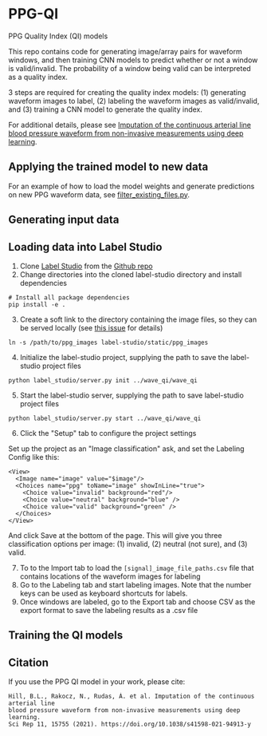 # PPG-QI
PPG Quality Index (QI) models

This repo contains code for generating image/array pairs for waveform windows, and then training CNN models to predict whether or not a window is valid/invalid. 
The probability of a window being valid can be interpreted as a quality index.  

3 steps are required for creating the quality index models: (1) generating waveform images to label, (2) labeling the waveform images as valid/invalid, and (3) training a CNN model to generate the quality index. 

For additional details, please see [Imputation of the continuous arterial line blood pressure waveform from non-invasive measurements using deep learning](https://www.nature.com/articles/s41598-021-94913-y).

## Applying the trained model to new data

For an example of how to load the model weights and generate predictions on new PPG waveform data, see [filter_existing_files.py](filter_existing_files.py).

## Generating input data

## Loading data into Label Studio

1. Clone [Label Studio](https://labelstud.io) from the [Github repo](https://github.com/heartexlabs/label-studio)
2. Change directories into the cloned label-studio directory and install dependencies 
```
# Install all package dependencies
pip install -e .
```
3. Create a soft link to the directory containing the image files, so they can be served locally (see [this issue](https://github.com/heartexlabs/label-studio/issues/49) for details)
```
ln -s /path/to/ppg_images label-studio/static/ppg_images
```
4. Initialize the label-studio project, supplying the path to save the label-studio project files
```
python label_studio/server.py init ../wave_qi/wave_qi
```
5. Start the label-studio server, supplying the path to save label-studio project files
```
python label_studio/server.py start ../wave_qi/wave_qi
```
6. Click the "Setup" tab to configure the project settings

Set up the project as an "Image classification" ask, and set the Labeling Config like this: 
```
<View>
  <Image name="image" value="$image"/>
  <Choices name="ppg" toName="image" showInLine="true">
    <Choice value="invalid" background="red"/>
    <Choice value="neutral" background="blue" />
    <Choice value="valid" background="green" />
  </Choices>
</View>
```
And click Save at the bottom of the page. 
This will give you three classification options per image: (1) invalid, (2) neutral (not sure), and (3) valid. 

7. To to the Import tab to load the `[signal]_image_file_paths.csv` file that contains locations of the waveform images for labeling
8. Go to the Labeling tab and start labeling images. Note that the number keys can be used as keyboard shortcuts for labels. 
9. Once windows are labeled, go to the Export tab and choose CSV as the export format to save the labeling results as a .csv file

## Training the QI models

## Citation

If you use the PPG QI model in your work, please cite:

```
Hill, B.L., Rakocz, N., Rudas, Á. et al. Imputation of the continuous arterial line 
blood pressure waveform from non-invasive measurements using deep learning. 
Sci Rep 11, 15755 (2021). https://doi.org/10.1038/s41598-021-94913-y
```
